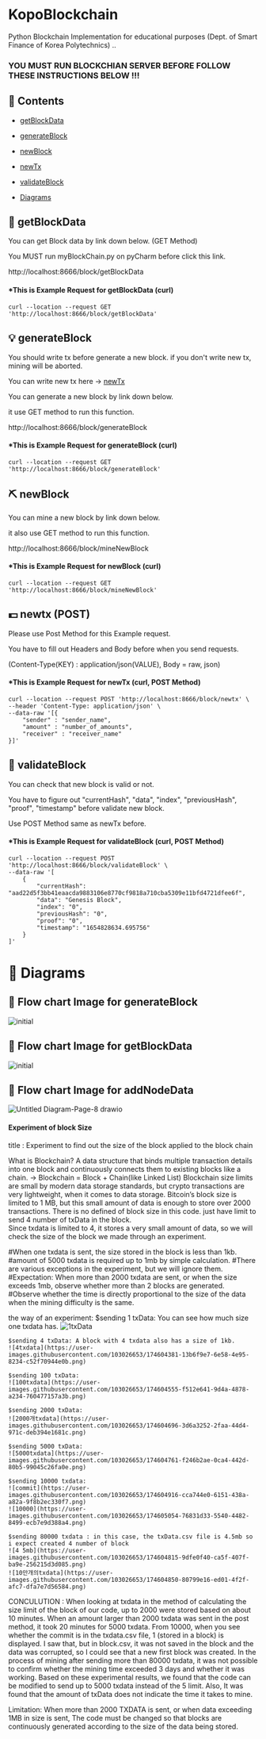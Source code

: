 
# KopoBlockchain
Python Blockchain Implementation for educational purposes (Dept. of Smart Finance of Korea Polytechnics)
..

### YOU MUST RUN BLOCKCHIAN SERVER BEFORE FOLLOW THESE INSTRUCTIONS BELOW !!!

## 📖 Contents

- [getBlockData](#-getBlockData)

- [generateBlock](#-generateBlock)

- [newBlock](#-newBlock)

- [newTx](#-newTx-post)

- [validateBlock](#-validateBlock)

- [Diagrams](#-Diagrams)






## 🧱 getBlockData

You can get Block data by link down below. (GET Method)

You MUST run myBlockChain.py on pyCharm before click this link.

http://localhost:8666/block/getBlockData

#### *This is Example Request for getBlockData (curl)
```
curl --location --request GET 'http://localhost:8666/block/getBlockData'
```

## 💡 generateBlock
You should write tx before generate a new block. if you don't write new tx, mining will be aborted.

You can write new tx here -> [newTx](#-newTx-post)

You can generate a new block by link down below.

it use GET method to run this function.

http://localhost:8666/block/generateBlock

#### *This is Example Request for generateBlock (curl)
```
curl --location --request GET 'http://localhost:8666/block/generateBlock'
```

## ⛏ newBlock

You can mine a new block by link down below.

it also use GET method to run this function.

http://localhost:8666/block/mineNewBlock

#### *This is Example Request for newBlock (curl)
```
curl --location --request GET 'http://localhost:8666/block/mineNewBlock'
```


## 💵 newtx (POST)
Please use Post Method for this Example request.

You have to fill out Headers and Body before when you send requests.

(Content-Type(KEY) : application/json(VALUE), Body = raw, json)

#### *This is Example Request for newTx (curl, POST Method)
```
curl --location --request POST 'http://localhost:8666/block/newtx' \
--header 'Content-Type: application/json' \
--data-raw '[{
    "sender" : "sender_name",
    "amount" : "number_of_amounts",
    "receiver" : "receiver_name"
}]'
```


## 🔎 validateBlock
You can check that new block is valid or not.

You have to figure out "currentHash", "data", "index", "previousHash", "proof", "timestamp" before validate new block.

Use POST Method same as newTx before.

#### *This is Example Request for validateBlock (curl, POST Method)

```
curl --location --request POST 'http://localhost:8666/block/validateBlock' \
--data-raw '[
    {
        "currentHash": "aad22d5f3bb41eaacda9883106e8770cf9818a710cba5309e11bfd4721dfee6f",
        "data": "Genesis Block",
        "index": "0",
        "previousHash": "0",
        "proof": "0",
        "timestamp": "1654828634.695756"
    }
]'
```
# 💎 Diagrams
## 🌊 Flow chart Image for generateBlock
![initial](https://github.com/SunghwanNam/KopoBlockchain/blob/283eac7a1299875d4ff556ae97afd2aae0e8186b/generateBlock.png)

## 🌊 Flow chart Image for getBlockData
![initial](https://github.com/SunghwanNam/KopoBlockchain/blob/283eac7a1299875d4ff556ae97afd2aae0e8186b/getBlockData.png)

## 🌊 Flow chart Image for addNodeData
![Untitled Diagram-Page-8 drawio](https://user-images.githubusercontent.com/103026653/174598167-26169227-3869-4c40-9fb2-385ac397b23a.png)


#### Experiment of block Size
title : Experiment to find out the size of the block applied to the block chain

What is Blockchain?
  A data structure that binds multiple transaction details into one block and continuously connects them to existing blocks like a chain. 
  -> Blockchain = Block + Chain(like Linked List)
 Blockchain size limits are small by modern data storage standards, but crypto transactions are very lightweight, when it comes to data storage.  Bitcoin’s block size is limited to 1 MB, but this small amount of data is enough to store over 2000 transactions. There is no defined of block size in this code. just have limit to send 4 number of txData in the block.       
Since txdata is limited to 4, it stores a very small amount of data, so we will check the size of the block we made through
an experiment.

 #When one txdata is sent, the size stored in the block is less than 1kb.
 #amount of 5000 txdata is required up to 1mb by simple calculation.
 #There are various exceptions in the experiment, but we will ignore them.
 #Expectation: When more than 2000 txdata are sent, or when the size exceeds 1mb, observe whether more than 2 blocks are generated.
 #Observe whether the time is directly proportional to the size of the data when the mining difficulty is the same.
 
  the way of an experiment:
	$sending 1 txData: You can see how much size one txdata has.
    ![1txData](https://user-images.githubusercontent.com/103026653/174604175-c81854bf-54bd-4d29-a75f-a9115c7de4d0.png)

    $sending 4 txData: A block with 4 txdata also has a size of 1kb.
    ![4txdata](https://user-images.githubusercontent.com/103026653/174604381-13b6f9e7-6e58-4e95-8234-c52f70944e0b.png)

    $sending 100 txData:
    ![100txdata](https://user-images.githubusercontent.com/103026653/174604555-f512e641-9d4a-4878-a234-760477157a3b.png)
    
    $sending 2000 txData: 
    ![2000개txdata](https://user-images.githubusercontent.com/103026653/174604696-3d6a3252-2faa-44d4-971c-deb394e1681c.png)
  
    $sending 5000 txData: 
    ![5000txdata](https://user-images.githubusercontent.com/103026653/174604761-f246b2ae-0ca4-442d-80b5-99045c26fa0e.png)

    $sending 10000 txdata: 
    ![commit](https://user-images.githubusercontent.com/103026653/174604916-cca744e0-6151-438a-a82a-9f8b2ec330f7.png)
    ![10000](https://user-images.githubusercontent.com/103026653/174605054-76831d33-5540-4482-8499-ecb7e9d388a4.png)

	$sending 80000 txdata : in this case, the txData.csv file is 4.5mb so i expect created 4 number of block 
    ![4 5mb](https://user-images.githubusercontent.com/103026653/174604815-9dfe0f40-ca5f-407f-ba9e-256215d3d085.png)
    ![10만개의txdata](https://user-images.githubusercontent.com/103026653/174604850-80799e16-ed01-4f2f-afc7-dfa7e7d56584.png)

 CONCULUTION : When looking at txdata in the method of calculating the size limit of the block of our code, up to 2000 were stored based on about 10 minutes. When an amount larger than 2000 txdata was sent in the post method, it took 20 minutes for 5000 txdata. From 10000, when you see whether the commit is in the txdata.csv file, 1 (stored in a block) is displayed.
 I saw that, but in block.csv, it was not saved in the block and the data was corrupted, so I could see that a new first block was created. In the process of mining after sending more than 80000 txdata, it was not possible to confirm whether the mining time exceeded 3 days and whether it was working. 
 Based on these experimental results, we found that the code can be modified to send up to 5000 txdata instead of the 5 limit. Also, It was found that the amount of txData does not indicate the time it takes to mine.
	         
Limitation: When more than 2000 TXDATA is sent, or when data exceeding 1MB in size is sent, The code must be changed so that blocks are continuously generated according to the size of the data being stored.	   
 
